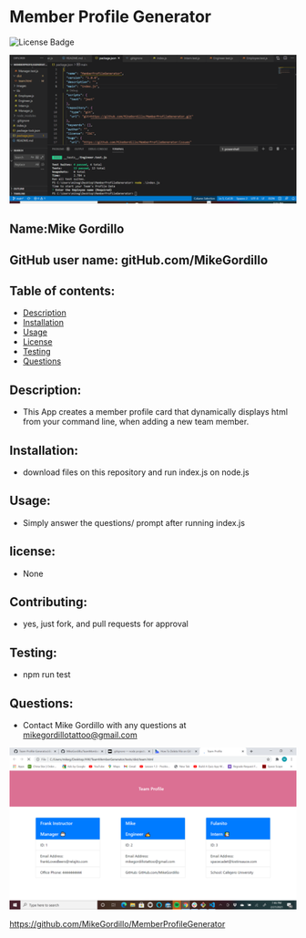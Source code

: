 # Member Profile Generator
![License Badge](https://img.shields.io/static/v1?label=License&message=None&color=blue)

![video](./Images/MemberProfileGenerator.gif)

        
## Name:Mike Gordillo
## GitHub user name: gitHub.com/MikeGordillo

## Table of contents:  
* [Description](#description)
* [Installation](#Installation)
* [Usage](#usage)
* [License](#license)
* [Testing](#testing)
* [Questions](#questions)
        
## Description:
* This App creates a member profile card that dynamically displays html from your command line, when adding a new team member.
## Installation:
* download files on this repository and run index.js on node.js
## Usage:
* Simply answer the questions/ prompt after running index.js
## license:
* None
        
## Contributing:
* yes, just fork, and pull requests for approval
## Testing:
* npm run test
## Questions:
* Contact Mike Gordillo with any questions at mikegordillotattoo@gmail.com

![screenshot](./Images/shotz.png)

https://github.com/MikeGordillo/MemberProfileGenerator

      